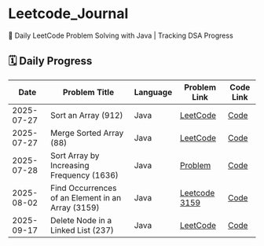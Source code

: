 # Leetcode_Journal
📘 Daily LeetCode Problem Solving with Java | Tracking DSA Progress
## 🗓️ Daily Progress

| Date       | Problem Title         | Language | Problem Link | Code Link |
|------------|------------------------|----------|--------------|-----------|
| 2025-07-27 | Sort an Array (912)    | Java     | [LeetCode](https://leetcode.com/problems/sort-an-array/) | [Code](Java/2025-07-27__SortAnArray_912.java) |
| 2025-07-27 | Merge Sorted Array (88) | Java | [LeetCode](https://leetcode.com/problems/merge-sorted-array/) | [Code](./88_MergeSortedArray.java) |
| 2025-07-28 | Sort Array by Increasing Frequency (1636) | Java | [Problem](https://leetcode.com/problems/sort-array-by-increasing-frequency/description/) | [Code](https://github.com/itzabhi10/leetcode-solutions/blob/main/2025_07_28_SortByFreq.java) |
| 2025-08-02 | Find Occurrences of an Element in an Array (3159) | Java     | [Leetcode 3159](https://leetcode.com/problems/find-occurrences-of-an-element-in-an-array/) | [Code](./Java/FindOccurrences.java) |
| 2025-09-17 | Delete Node in a Linked List (237) | Java | [LeetCode](https://leetcode.com/problems/delete-node-in-a-linked-list/) | [Code](./Java/DeleteNode_237.java) |

